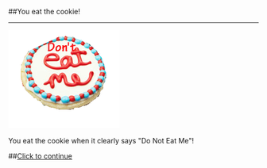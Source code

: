##You eat the cookie!

---

![](Cookie.png)

You eat the cookie when it clearly says "Do Not Eat Me"!
  
##[Click to continue](../../fin.md)